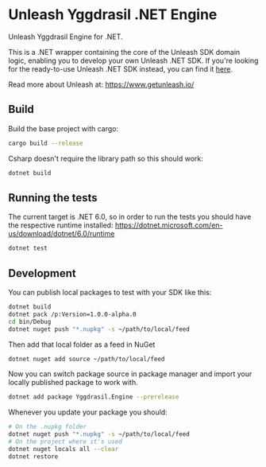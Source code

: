 # Unleash Yggdrasil .NET Engine

Unleash Yggdrasil Engine for .NET.

This is a .NET wrapper containing the core of the Unleash SDK domain logic, enabling you to develop your own Unleash .NET SDK.
If you're looking for the ready-to-use Unleash .NET SDK instead, you can find it [here](https://github.com/Unleash/unleash-client-dotnet).

Read more about Unleash at: https://www.getunleash.io/

## Build

Build the base project with cargo:

```bash
cargo build --release
```

Csharp doesn't require the library path so this should work:

```bash
dotnet build
```

## Running the tests

The current target is .NET 6.0, so in order to run the tests you should have the respective runtime installed: https://dotnet.microsoft.com/en-us/download/dotnet/6.0/runtime

```bash
dotnet test
```

## Development

You can publish local packages to test with your SDK like this:

```bash
dotnet build
dotnet pack /p:Version=1.0.0-alpha.0
cd bin/Debug
dotnet nuget push "*.nupkg" -s ~/path/to/local/feed
```

Then add that local folder as a feed in NuGet

```bash
dotnet nuget add source ~/path/to/local/feed
```

Now you can switch package source in package manager and import your locally published package to work with.

```bash
dotnet add package Yggdrasil.Engine --prerelease
```

Whenever you update your package you should:

```bash
# On the .nupkg folder
dotnet nuget push "*.nupkg" -s ~/path/to/local/feed
# On the project where it's used
dotnet nuget locals all --clear
dotnet restore
```
